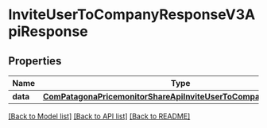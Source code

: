 # InviteUserToCompanyResponseV3ApiResponse

## Properties
Name | Type | Description | Notes
------------ | ------------- | ------------- | -------------
**data** | [**ComPatagonaPricemonitorShareApiInviteUserToCompanyResponseV3**](ComPatagonaPricemonitorShareApiInviteUserToCompanyResponseV3.md) |  | 

[[Back to Model list]](../README.md#documentation-for-models) [[Back to API list]](../README.md#documentation-for-api-endpoints) [[Back to README]](../README.md)


